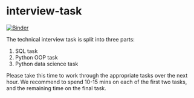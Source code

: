 # interview-task

[![Binder](https://mybinder.org/badge_logo.svg)](https://mybinder.org/v2/gh/admivsn/interview-task/HEAD?labpath=README.md)

The technical interview task is split into three parts:

1. SQL task
2. Python OOP task
3. Python data science task

Please take this time to work through the appropriate tasks over the next hour. We recommend to spend 10-15 mins on each of the first two tasks, and the remaining time on the final task.